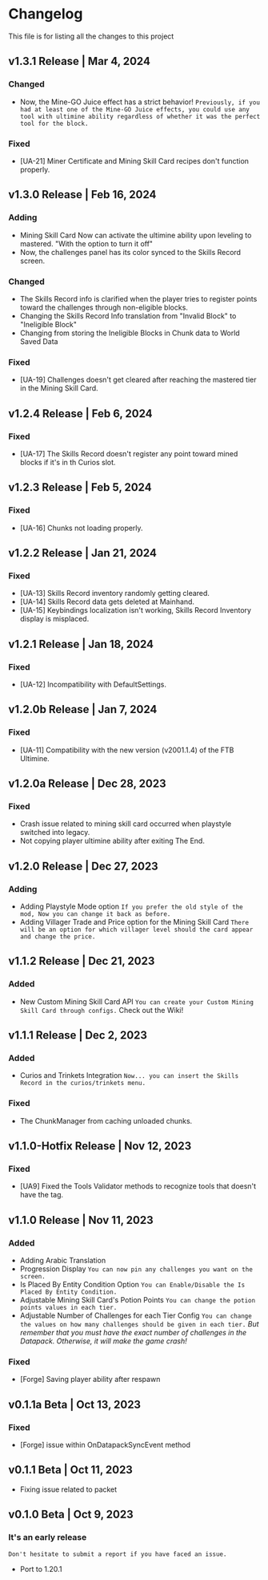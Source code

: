 # Changelog
This file is for listing all the changes to this project

## v1.3.1 Release | Mar 4, 2024
### Changed
- Now, the Mine-GO Juice effect has a strict behavior! `Previously, if you had at least one of the Mine-GO Juice effects, you could use any tool with ultimine ability regardless of whether it was the perfect tool for the block.`
### Fixed
- [UA-21] Miner Certificate and Mining Skill Card recipes don't function properly.

## v1.3.0 Release | Feb 16, 2024
### Adding
- Mining Skill Card Now can activate the ultimine ability upon leveling to mastered. "With the option to turn it off"
- Now, the challenges panel has its color synced to the Skills Record screen.
### Changed
- The Skills Record info is clarified when the player tries to register points toward the challenges through non-eligible blocks.
- Changing the Skills Record Info translation from "Invalid Block" to "Ineligible Block"
- Changing from storing the Ineligible Blocks in Chunk data to World Saved Data
### Fixed
- [UA-19] Challenges doesn't get cleared after reaching the mastered tier in the Mining Skill Card.

## v1.2.4 Release | Feb 6, 2024
### Fixed
- [UA-17] The Skills Record doesn't register any point toward mined blocks if it's in th Curios slot.

## v1.2.3 Release | Feb 5, 2024
### Fixed
- [UA-16] Chunks not loading properly.

## v1.2.2 Release | Jan 21, 2024
### Fixed
- [UA-13] Skills Record inventory randomly getting cleared.
- [UA-14] Skills Record data gets deleted at Mainhand.
- [UA-15] Keybindings localization isn't working, Skills Record Inventory display is misplaced.

## v1.2.1 Release | Jan 18, 2024
### Fixed
- [UA-12] Incompatibility with DefaultSettings.

## v1.2.0b Release | Jan 7, 2024
### Fixed
- [UA-11] Compatibility with the new version (v2001.1.4) of the FTB Ultimine.

## v1.2.0a Release | Dec 28, 2023
### Fixed
- Crash issue related to mining skill card occurred when playstyle switched into legacy.
- Not copying player ultimine ability after exiting The End.

## v1.2.0 Release | Dec 27, 2023
### Adding
- Adding Playstyle Mode option `If you prefer the old style of the mod, Now you can change it back as before.`
- Adding Villager Trade and Price option for the Mining Skill Card `There will be an option for which villager level should the card appear and change the price.`

## v1.1.2 Release | Dec 21, 2023
### Added
- New Custom Mining Skill Card API `You can create your Custom Mining Skill Card through configs.` Check out the Wiki!


## v1.1.1 Release | Dec 2, 2023
### Added
- Curios and Trinkets Integration `Now... you can insert the Skills Record in the curios/trinkets menu.`
### Fixed
- The ChunkManager from caching unloaded chunks.


## v1.1.0-Hotfix Release | Nov 12, 2023
### Fixed
- [UA9] Fixed the Tools Validator methods to recognize tools that doesn't have the tag.


## v1.1.0 Release | Nov 11, 2023
### Added
- Adding Arabic Translation
- Progression Display `You can now pin any challenges you want on the screen.`
- Is Placed By Entity Condition Option `You can Enable/Disable the Is Placed By Entity Condition.`
- Adjustable Mining Skill Card's Potion Points `You can change the potion points values in each tier.`
- Adjustable Number of Challenges for each Tier Config `You can change the values on how many challenges should be given in each tier.`
  *But remember that you must have the exact number of challenges in the Datapack. Otherwise, it will make the game crash!*
### Fixed
- [Forge] Saving player ability after respawn

## v0.1.1a Beta | Oct 13, 2023
### Fixed
- [Forge] issue within OnDatapackSyncEvent method


## v0.1.1 Beta | Oct 11, 2023
- Fixing issue related to packet


## v0.1.0 Beta | Oct 9, 2023
### It's an early release
`Don't hesitate to submit a report if you have faced an issue.`
- Port to 1.20.1